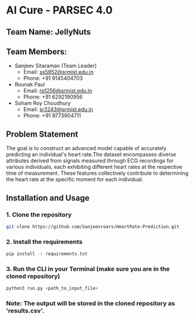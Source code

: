 # AI Cure - PARSEC 4.0

## Team Name: JellyNuts
## Team Members:
- Sanjeev Sitaraman (Team Leader)
  - Email: ss5952@srmist.edu.in
  - Phone: +91 9145404703
- Rounak Paul
  - Email: rp1256@srmist.edu.in
  - Phone: +91 6292190956
- Soham Roy Choudhury
  - Email: sr3243@srmist.edu.in
  - Phone: +91 9773904711

## Problem Statement
The goal is to construct an advanced model capable of accurately predicting an individual's heart rate.The dataset encompasses diverse attributes derived from signals measured through ECG recordings for various individuals, each exhibiting different heart rates at the respective time of measurement. These features collectively contribute to determining the heart rate at the specific moment for each individual.

## Installation and Usage
### 1. Clone the repository
```bash
git clone https://github.com/Sanjeevroars/HeartRate-Prediction.git
```
### 2. Install the requirements
```bash
pip install -r requirements.txt
```
### 3. Run the CLI in your Terminal (make sure you are in the cloned repository)
```bash
python3 run.py <path_to_input_file>
```

### Note: The output will be stored in the cloned repository as 'results.csv'.
